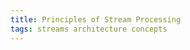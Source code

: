 ```yaml
---
title: Principles of Stream Processing
tags: streams architecture concepts
---
```


<!--
  * Far too much info to cover in a simple blog post
    * Will provide some concrete info
    * Some subjects only touched upon/discussed at high level
    * Some problems posed, but there may be no silver bullets or simple solutions -- need to select best option for use case

  * Stream vs. batch
  * Notions of time -- event time, processing time
  * Time moves forward, strictly
  * Conscious decision to hold onto state -- not accidental like in batch
  * No lookahead, consequently, unlike in batch
  * Paradigm shift -- not processing chunks of time (however small) but rather individual events
  * Events are handled independently -- we simply cannot know if another event will ever arrive
    * May need to defer processing until some later event has happened, e.g. in approximating transactions
  * Systems for streaming -- obviously Kafka is a popular one, but it's not the only one
  * Streams can be homogeneous or heterogeneous
  * Streams can split, join, or potentially even be reordered
  * Windows -- fixed windows (tumbling, sliding) or adaptive (sessions, transactions, event groups)
  * Ultimately, we don't want to hold onto things forever BUT we may need to, which blocks processing

  * State & stream-table duality (link to Confluence docs here)
    * Encountered idea in Kafka Summit 2022
  * Persistence of state
  * Recovery of state

  * Handling error scenarios (reordering, delays, repetitions)
    * Key question: accept imprecision vs. require it?
    * Drop data
    * Recalculate windows
      * How to propagate knowledge of this?
      * Can downstream decisions be reversed?
      * Do we even know what downstream processes are and how they might behave?
    * Recalculate windows after-the-effect, e.g. in an end-of-day batch process when all available data has been collected?
    * Stop system and require human intervention?!
  * Detecting potential issues
    * Heartbeats
    * Sequence numbers (from source processes vs. from intermediate brokers)
    * Problem: how to key sequences if there are (potentially) multiple sources?
-->
